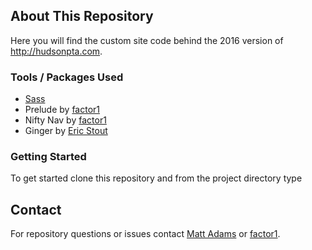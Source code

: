 
## About This Repository
Here you will find the custom site code behind the 2016 version of http://hudsonpta.com.

### Tools / Packages Used
- [Sass](http://sass-lang.com/)
- Prelude by [factor1](https://github.com/factor1/Prelude)
- Nifty Nav by [factor1](https://github.com/factor1/nifty-nav)
- Ginger by [Eric Stout](https://github.com/erwstout/ginger/)

### Getting Started
To get started clone this repository and from the project directory type


## Contact
For repository questions or issues contact [Matt Adams](mailto:mattadams@factor1studios.com) or
[factor1](http://factor1studios.com).